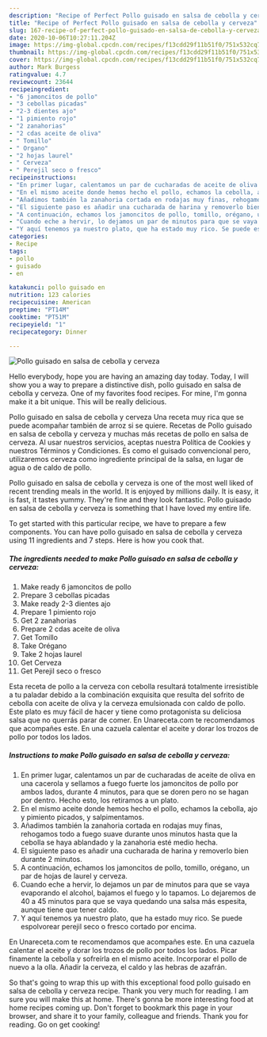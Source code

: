 ```yaml
---
description: "Recipe of Perfect Pollo guisado en salsa de cebolla y cerveza"
title: "Recipe of Perfect Pollo guisado en salsa de cebolla y cerveza"
slug: 167-recipe-of-perfect-pollo-guisado-en-salsa-de-cebolla-y-cerveza
date: 2020-10-06T10:27:11.204Z
image: https://img-global.cpcdn.com/recipes/f13cdd29f11b51f0/751x532cq70/pollo-guisado-en-salsa-de-cebolla-y-cerveza-foto-principal.jpg
thumbnail: https://img-global.cpcdn.com/recipes/f13cdd29f11b51f0/751x532cq70/pollo-guisado-en-salsa-de-cebolla-y-cerveza-foto-principal.jpg
cover: https://img-global.cpcdn.com/recipes/f13cdd29f11b51f0/751x532cq70/pollo-guisado-en-salsa-de-cebolla-y-cerveza-foto-principal.jpg
author: Mark Burgess
ratingvalue: 4.7
reviewcount: 23644
recipeingredient:
- "6 jamoncitos de pollo"
- "3 cebollas picadas"
- "2-3 dientes ajo"
- "1 pimiento rojo"
- "2 zanahorias"
- "2 cdas aceite de oliva"
- " Tomillo"
- " Organo"
- "2 hojas laurel"
- " Cerveza"
- " Perejil seco o fresco"
recipeinstructions:
- "En primer lugar, calentamos un par de cucharadas de aceite de oliva en una cacerola y sellamos a fuego fuerte los jamoncitos de pollo por ambos lados, durante 4 minutos, para que se doren pero no se hagan por dentro. Hecho esto, los retiramos a un plato."
- "En el mismo aceite donde hemos hecho el pollo, echamos la cebolla, ajo y pimiento picados, y salpimentamos."
- "Añadimos también la zanahoria cortada en rodajas muy finas, rehogamos todo a fuego suave durante unos minutos hasta que la cebolla se haya ablandado y la zanahoria esté medio hecha."
- "El siguiente paso es añadir una cucharada de harina y removerlo bien durante 2 minutos."
- "A continuación, echamos los jamoncitos de pollo, tomillo, orégano, un par de hojas de laurel y cerveza."
- "Cuando eche a hervir, lo dejamos un par de minutos para que se vaya evaporando el alcohol, bajamos el fuego y lo tapamos. Lo dejaremos de 40 a 45 minutos para que se vaya quedando una salsa más espesita, aunque tiene que tener caldo."
- "Y aquí tenemos ya nuestro plato, que ha estado muy rico. Se puede espolvorear perejil seco o fresco cortado por encima."
categories:
- Recipe
tags:
- pollo
- guisado
- en

katakunci: pollo guisado en 
nutrition: 123 calories
recipecuisine: American
preptime: "PT14M"
cooktime: "PT51M"
recipeyield: "1"
recipecategory: Dinner

---
```



![Pollo guisado en salsa de cebolla y cerveza](https://img-global.cpcdn.com/recipes/f13cdd29f11b51f0/751x532cq70/pollo-guisado-en-salsa-de-cebolla-y-cerveza-foto-principal.jpg)

Hello everybody, hope you are having an amazing day today. Today, I will show you a way to prepare a distinctive dish, pollo guisado en salsa de cebolla y cerveza. One of my favorites food recipes. For mine, I'm gonna make it a bit unique. This will be really delicious.

Pollo guisado en salsa de cebolla y cerveza Una receta muy rica que se puede acompañar también de arroz si se quiere. Recetas de Pollo guisado en salsa de cebolla y cerveza y muchas más recetas de pollo en salsa de cerveza. Al usar nuestros servicios, aceptas nuestra Política de Cookies y nuestros Términos y Condiciones. Es como el guisado convencional pero, utilizaremos cerveza como ingrediente principal de la salsa, en lugar de agua o de caldo de pollo.

Pollo guisado en salsa de cebolla y cerveza is one of the most well liked of recent trending meals in the world. It is enjoyed by millions daily. It is easy, it is fast, it tastes yummy. They're fine and they look fantastic. Pollo guisado en salsa de cebolla y cerveza is something that I have loved my entire life.


To get started with this particular recipe, we have to prepare a few components. You can have pollo guisado en salsa de cebolla y cerveza using 11 ingredients and 7 steps. Here is how you cook that.

<!--inarticleads1-->

##### The ingredients needed to make Pollo guisado en salsa de cebolla y cerveza:

1. Make ready 6 jamoncitos de pollo
1. Prepare 3 cebollas picadas
1. Make ready 2-3 dientes ajo
1. Prepare 1 pimiento rojo
1. Get 2 zanahorias
1. Prepare 2 cdas aceite de oliva
1. Get  Tomillo
1. Take  Orégano
1. Take 2 hojas laurel
1. Get  Cerveza
1. Get  Perejil seco o fresco


Esta receta de pollo a la cerveza con cebolla resultará totalmente irresistible a tu paladar debido a la combinación exquisita que resulta del sofrito de cebolla con aceite de oliva y la cerveza emulsionada con caldo de pollo. Este plato es muy fácil de hacer y tiene como protagonista su deliciosa salsa que no querrás parar de comer. En Unareceta.com te recomendamos que acompañes este. En una cazuela calentar el aceite y dorar los trozos de pollo por todos los lados. 

<!--inarticleads2-->

##### Instructions to make Pollo guisado en salsa de cebolla y cerveza:

1. En primer lugar, calentamos un par de cucharadas de aceite de oliva en una cacerola y sellamos a fuego fuerte los jamoncitos de pollo por ambos lados, durante 4 minutos, para que se doren pero no se hagan por dentro. Hecho esto, los retiramos a un plato.
1. En el mismo aceite donde hemos hecho el pollo, echamos la cebolla, ajo y pimiento picados, y salpimentamos.
1. Añadimos también la zanahoria cortada en rodajas muy finas, rehogamos todo a fuego suave durante unos minutos hasta que la cebolla se haya ablandado y la zanahoria esté medio hecha.
1. El siguiente paso es añadir una cucharada de harina y removerlo bien durante 2 minutos.
1. A continuación, echamos los jamoncitos de pollo, tomillo, orégano, un par de hojas de laurel y cerveza.
1. Cuando eche a hervir, lo dejamos un par de minutos para que se vaya evaporando el alcohol, bajamos el fuego y lo tapamos. Lo dejaremos de 40 a 45 minutos para que se vaya quedando una salsa más espesita, aunque tiene que tener caldo.
1. Y aquí tenemos ya nuestro plato, que ha estado muy rico. Se puede espolvorear perejil seco o fresco cortado por encima.


En Unareceta.com te recomendamos que acompañes este. En una cazuela calentar el aceite y dorar los trozos de pollo por todos los lados. Picar finamente la cebolla y sofreírla en el mismo aceite. Incorporar el pollo de nuevo a la olla. Añadir la cerveza, el caldo y las hebras de azafrán. 

So that's going to wrap this up with this exceptional food pollo guisado en salsa de cebolla y cerveza recipe. Thank you very much for reading. I am sure you will make this at home. There's gonna be more interesting food at home recipes coming up. Don't forget to bookmark this page in your browser, and share it to your family, colleague and friends. Thank you for reading. Go on get cooking!
